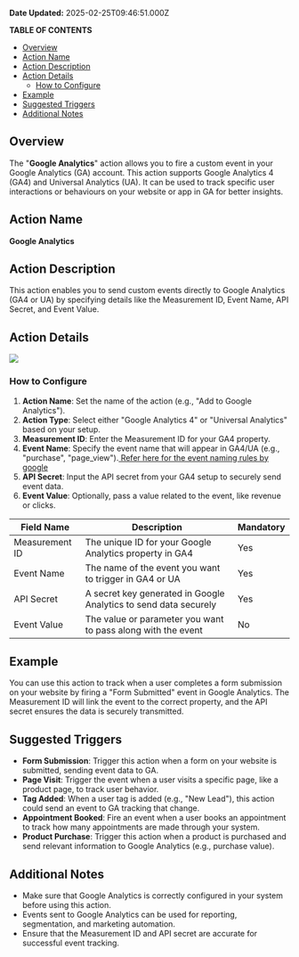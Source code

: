 **Date Updated:** 2025-02-25T09:46:51.000Z

  
**TABLE OF CONTENTS**

* [Overview](#Overview)
* [Action Name](#Action-Name)
* [Action Description](#Action-Description)
* [Action Details](#Action-Details)  
   * [How to Configure](#How-to-Configure)
* [Example](#Example)
* [Suggested Triggers](#Suggested-Triggers)
* [Additional Notes](#Additional-Notes)

##   

## Overview

The "**Google Analytics**" action allows you to fire a custom event in your Google Analytics (GA) account. This action supports Google Analytics 4 (GA4) and Universal Analytics (UA). It can be used to track specific user interactions or behaviours on your website or app in GA for better insights.

  
## Action Name

**Google Analytics**

  
## Action Description

This action enables you to send custom events directly to Google Analytics (GA4 or UA) by specifying details like the Measurement ID, Event Name, API Secret, and Event Value.

  
## Action Details

  
![](https://s3.amazonaws.com/cdn.freshdesk.com/data/helpdesk/attachments/production/155032467697/original/EPGRuaUplacZu8Hmn3TIPtOaMraBVEhRcg.png?1725821507)

  
### How to Configure

1. **Action Name**: Set the name of the action (e.g., "Add to Google Analytics").
2. **Action Type**: Select either "Google Analytics 4" or "Universal Analytics" based on your setup.
3. **Measurement ID**: Enter the Measurement ID for your GA4 property.
4. **Event Name**: Specify the event name that will appear in GA4/UA (e.g., "purchase", "page\_view").[ Refer here for the event naming rules by google](https://support.google.com/analytics/answer/13316687?hl=en)
5. **API Secret**: Input the API secret from your GA4 setup to securely send event data.
6. **Event Value**: Optionally, pass a value related to the event, like revenue or clicks.

  
| Field Name     | Description                                                      | Mandatory |
| -------------- | ---------------------------------------------------------------- | --------- |
| Measurement ID | The unique ID for your Google Analytics property in GA4          | Yes       |
| Event Name     | The name of the event you want to trigger in GA4 or UA           | Yes       |
| API Secret     | A secret key generated in Google Analytics to send data securely | Yes       |
| Event Value    | The value or parameter you want to pass along with the event     | No        |

  
## Example

You can use this action to track when a user completes a form submission on your website by firing a "Form Submitted" event in Google Analytics. The Measurement ID will link the event to the correct property, and the API secret ensures the data is securely transmitted.

###   

## Suggested Triggers

* **Form Submission**: Trigger this action when a form on your website is submitted, sending event data to GA.
* **Page Visit**: Trigger the event when a user visits a specific page, like a product page, to track user behavior.
* **Tag Added**: When a user tag is added (e.g., "New Lead"), this action could send an event to GA tracking that change.
* **Appointment Booked**: Fire an event when a user books an appointment to track how many appointments are made through your system.
* **Product Purchase**: Trigger this action when a product is purchased and send relevant information to Google Analytics (e.g., purchase value).

###   

## Additional Notes

* Make sure that Google Analytics is correctly configured in your system before using this action.
* Events sent to Google Analytics can be used for reporting, segmentation, and marketing automation.
* Ensure that the Measurement ID and API secret are accurate for successful event tracking.